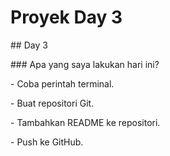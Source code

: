 # Proyek Day 3



\## Day 3



\### Apa yang saya lakukan hari ini?



\- Coba perintah terminal.

\- Buat repositori Git.

\- Tambahkan README ke repositori.

\- Push ke GitHub.


